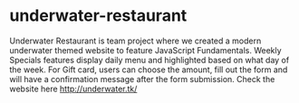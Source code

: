 # underwater-restaurant
Underwater Restaurant is team project where we created a modern underwater themed website to feature JavaScript Fundamentals. Weekly Specials features display daily menu and highlighted based on what day of the week. For Gift card, users can choose the amount, fill out the form and will have a confirmation message after the form submission. Check the website here http://underwater.tk/
